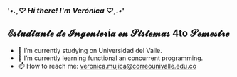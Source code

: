 ### **'*•.¸♡ Hi there! I'm Verónica ♡¸.•*'**

## 𝓔𝓼𝓽𝓾𝓭𝓲𝓪𝓷𝓽𝓮 𝓭𝓮 𝓘𝓷𝓰𝓮𝓷𝓲𝓮𝓻í𝓪 𝓮𝓷 𝓢𝓲𝓼𝓽𝓮𝓶𝓪𝓼 4to 𝓢𝓮𝓶𝓮𝓼𝓽𝓻𝓮

- 🎀 I’m currently studying on Universidad del Valle. 
- 🌱 I’m currently learning functional an concurrent programming.
- 📫 How to reach me: veronica.mujica@correounivalle.edu.co


<!--
**VeronicaMujica/VeronicaMujica** is a ✨ _special_ ✨ repository because its `README.md` (this file) appears on your GitHub profile.

Here are some ideas to get you started:

- 🔭 I’m currently working on ...
- 🌱 I’m currently learning ...
- 👯 I’m looking to collaborate on ...
- 🤔 I’m looking for help with ...
- 💬 Ask me about ...
- 📫 How to reach me: ...
- 😄 Pronouns: ...
- ⚡ Fun fact: ...
-->
